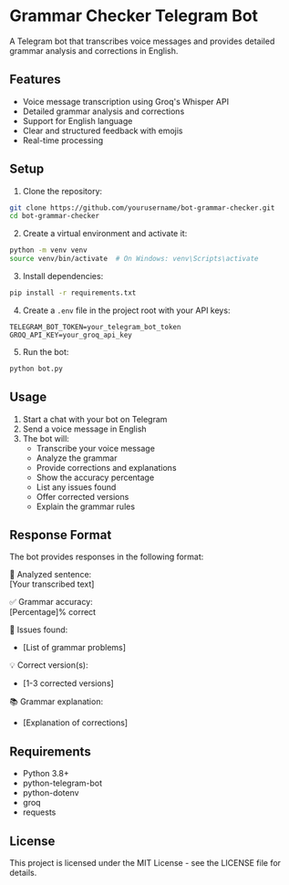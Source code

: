 # Grammar Checker Telegram Bot

A Telegram bot that transcribes voice messages and provides detailed grammar analysis and corrections in English.

## Features

- Voice message transcription using Groq's Whisper API
- Detailed grammar analysis and corrections
- Support for English language
- Clear and structured feedback with emojis
- Real-time processing

## Setup

1. Clone the repository:
```bash
git clone https://github.com/yourusername/bot-grammar-checker.git
cd bot-grammar-checker
```

2. Create a virtual environment and activate it:
```bash
python -m venv venv
source venv/bin/activate  # On Windows: venv\Scripts\activate
```

3. Install dependencies:
```bash
pip install -r requirements.txt
```

4. Create a `.env` file in the project root with your API keys:
```
TELEGRAM_BOT_TOKEN=your_telegram_bot_token
GROQ_API_KEY=your_groq_api_key
```

5. Run the bot:
```bash
python bot.py
```

## Usage

1. Start a chat with your bot on Telegram
2. Send a voice message in English
3. The bot will:
   - Transcribe your voice message
   - Analyze the grammar
   - Provide corrections and explanations
   - Show the accuracy percentage
   - List any issues found
   - Offer corrected versions
   - Explain the grammar rules

## Response Format

The bot provides responses in the following format:

📝 Analyzed sentence:  
[Your transcribed text]

✅ Grammar accuracy:  
[Percentage]% correct

🚫 Issues found:  
- [List of grammar problems]

💡 Correct version(s):  
- [1-3 corrected versions]

📚 Grammar explanation:  
- [Explanation of corrections]

## Requirements

- Python 3.8+
- python-telegram-bot
- python-dotenv
- groq
- requests

## License

This project is licensed under the MIT License - see the LICENSE file for details. 
